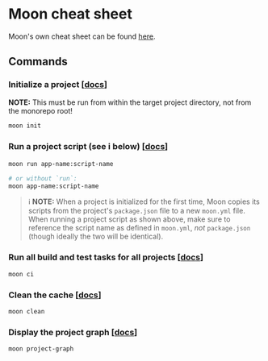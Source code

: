 # Moon cheat sheet

Moon's own cheat sheet can be found [here](https://moonrepo.dev/docs/cheat-sheet).

## Commands

### Initialize a project [[docs](https://moonrepo.dev/docs/commands/init)]

**NOTE:** This must be run from within the target project directory, not from the monorepo root!

```bash
moon init
```

### Run a project script (see ℹ️ below) [[docs](https://moonrepo.dev/docs/commands/run)]

```bash
moon run app-name:script-name

# or without `run`:
moon app-name:script-name
```

> ℹ️ **NOTE:** When a project is initialized for the first time, Moon copies its scripts from the project's `package.json` file to a new `moon.yml` file. When running a project script as shown above, make sure to reference the script name as defined in `moon.yml`, _not_ `package.json` (though ideally the two will be identical).

### Run all build and test tasks for all projects [[docs](https://moonrepo.dev/docs/commands/ci)]

```bash
moon ci
```

### Clean the cache [[docs](https://moonrepo.dev/docs/commands/clean)]

```bash
moon clean
```

### Display the project graph [[docs](https://moonrepo.dev/docs/commands/project-graph)]

```bash
moon project-graph
```
